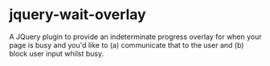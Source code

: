 # jquery-wait-overlay
A JQuery plugin to provide an indeterminate progress overlay for when your page is busy and you'd like to (a) communicate that to the user and (b) block user input whilst busy.
